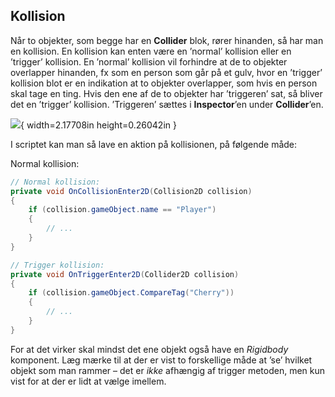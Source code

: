 ## Kollision

Når to objekter, som begge har en **Collider** blok, rører hinanden, så
har man en kollision. En kollision kan enten være en ’normal’ kollision
eller en ’trigger’ kollision. En ’normal’ kollision vil forhindre at de
to objekter overlapper hinanden, fx som en person som går på et gulv,
hvor en ’trigger’ kollision blot er en indikation at to objekter
overlapper, som hvis en person skal tage en ting. Hvis den ene af de to
objekter har ’triggeren’ sat, så bliver det en ’trigger’ kollision.
’Triggeren’ sættes i **Inspector**’en under **Collider**’en.

![](media/image54.png){ width=2.17708in height=0.26042in }

I scriptet kan man så lave en aktion på kollisionen, på følgende måde:

Normal kollision:

```csharp
// Normal kollision:
private void OnCollisionEnter2D(Collision2D collision)
{
    if (collision.gameObject.name == "Player")
    {
        // ...
    }
}

// Trigger kollision:
private void OnTriggerEnter2D(Collider2D collision)
{
    if (collision.gameObject.CompareTag("Cherry"))
    {
        // ...
    }
}
```

For at det virker skal mindst det ene objekt også have en *Rigidbody*
komponent. Læg mærke til at der er vist to forskellige måde at ’se’
hvilket objekt som man rammer – det er *ikke* afhængig af trigger
metoden, men kun vist for at der er lidt at vælge imellem.
